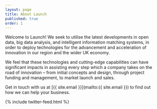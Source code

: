 ```yaml
---
layout: page
title: About Launch
published: true
order: 1
---
```


Welcome to Launch! We seek to utilise the latest developments in open data, big data analysis, and intelligent information matching systems, in order to deploy technologies for the advancement and acceleration of innovation in our region and the wider UK economy.

We feel that these technologies and cutting-edge capabilities can have significant impacts in assisting every step which a company takes on the road of innovation – from initial concepts and design, through project funding and management, to market launch and sales.

Get in touch with us at [{{ site.email }}](mailto:{{ site.email }}) to find out how we can help your business.


{% include twitter-feed.html %}